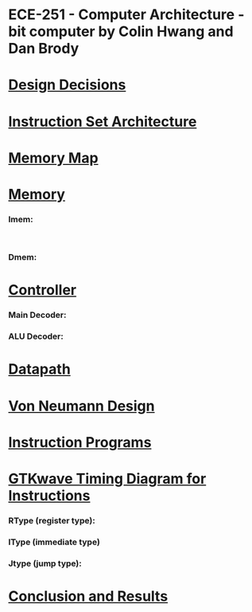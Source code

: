 #                               ECE-251 - Computer Architecture - bit computer         by Colin Hwang and Dan Brody





# <u>Design Decisions</u>





# <u>Instruction Set Architecture</u>





# <u>Memory Map</u>





# <u>Memory</u>

### **Imem:**



​	

### Dmem:



# <u>Controller</u>

### Main Decoder:





### ALU Decoder:





# <u>Datapath</u>





# <u>Von Neumann Design</u>





# <u>Instruction Programs</u>





# <u>GTKwave Timing Diagram for Instructions</u> 

### RType (register type):





### IType (immediate type)





### Jtype (jump type):





# <u>Conclusion and Results</u>









### 
